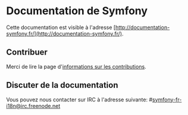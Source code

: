 Documentation de Symfony
========================

Cette documentation est visible à l'adresse [http://documentation-symfony.fr/](http://documentation-symfony.fr/).

Contribuer
----------

Merci de lire la page d'[informations sur les contributions](CONTRIBUTING.md).

Discuter de la documentation
----------------------------

Vous pouvez nous contacter sur IRC à l'adresse suivante:
#symfony-fr-i18n@irc.freenode.net